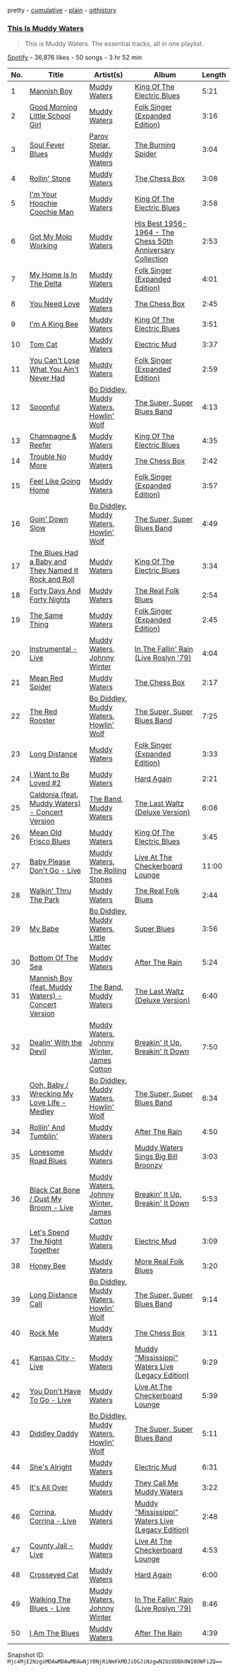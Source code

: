 pretty - [cumulative](/playlists/cumulative/37i9dQZF1DZ06evO2FgIak.md) - [plain](/playlists/plain/37i9dQZF1DZ06evO2FgIak) - [githistory](https://github.githistory.xyz/mackorone/spotify-playlist-archive/blob/main/playlists/plain/37i9dQZF1DZ06evO2FgIak)

### [This Is Muddy Waters](https://open.spotify.com/playlist/37i9dQZF1DZ06evO2FgIak)

> This is Muddy Waters\. The essential tracks, all in one playlist.

[Spotify](https://open.spotify.com/user/spotify) - 36,876 likes - 50 songs - 3 hr 52 min

| No. | Title | Artist(s) | Album | Length |
|---|---|---|---|---|
| 1 | [Mannish Boy](https://open.spotify.com/track/58PSYdY0GFg0LFb2PxYk4T) | [Muddy Waters](https://open.spotify.com/artist/4y6J8jwRAwO4dssiSmN91R) | [King Of The Electric Blues](https://open.spotify.com/album/4fOVcN7X7vQ8L41is621uJ) | 5:21 |
| 2 | [Good Morning Little School Girl](https://open.spotify.com/track/2txRs0wxjGE1uzOhcBxN7L) | [Muddy Waters](https://open.spotify.com/artist/4y6J8jwRAwO4dssiSmN91R) | [Folk Singer \(Expanded Edition\)](https://open.spotify.com/album/4bi0CKFKviadIaSlkakfN7) | 3:16 |
| 3 | [Soul Fever Blues](https://open.spotify.com/track/3Ui7cdWASapLaUp2RHym7q) | [Parov Stelar](https://open.spotify.com/artist/65EXuYHVoehCKqp0kOS6px), [Muddy Waters](https://open.spotify.com/artist/4y6J8jwRAwO4dssiSmN91R) | [The Burning Spider](https://open.spotify.com/album/7fstnHfNoKfBJQpvY5VuEk) | 3:04 |
| 4 | [Rollin' Stone](https://open.spotify.com/track/61K6lqGyrl2Aerk0LjAZem) | [Muddy Waters](https://open.spotify.com/artist/4y6J8jwRAwO4dssiSmN91R) | [The Chess Box](https://open.spotify.com/album/182PeD4zms8Cup3oZcACOB) | 3:08 |
| 5 | [I'm Your Hoochie Coochie Man](https://open.spotify.com/track/3KSchPNSklO5McIqRH3qYX) | [Muddy Waters](https://open.spotify.com/artist/4y6J8jwRAwO4dssiSmN91R) | [King Of The Electric Blues](https://open.spotify.com/album/4fOVcN7X7vQ8L41is621uJ) | 3:58 |
| 6 | [Got My Mojo Working](https://open.spotify.com/track/65VzqBb5ogD2xIFD8jetMG) | [Muddy Waters](https://open.spotify.com/artist/4y6J8jwRAwO4dssiSmN91R) | [His Best 1956\-1964 \- The Chess 50th Anniversary Collection](https://open.spotify.com/album/21Lv19NsmMPpwUL58JCP57) | 2:53 |
| 7 | [My Home Is In The Delta](https://open.spotify.com/track/5IMCtjbZEd5L22AeRNC4FI) | [Muddy Waters](https://open.spotify.com/artist/4y6J8jwRAwO4dssiSmN91R) | [Folk Singer \(Expanded Edition\)](https://open.spotify.com/album/4bi0CKFKviadIaSlkakfN7) | 4:01 |
| 8 | [You Need Love](https://open.spotify.com/track/7Ak1aR9cK5b4yKHdhIhNVq) | [Muddy Waters](https://open.spotify.com/artist/4y6J8jwRAwO4dssiSmN91R) | [The Chess Box](https://open.spotify.com/album/182PeD4zms8Cup3oZcACOB) | 2:45 |
| 9 | [I'm A King Bee](https://open.spotify.com/track/4pyJrDKo7bXM51Q94Rxzkc) | [Muddy Waters](https://open.spotify.com/artist/4y6J8jwRAwO4dssiSmN91R) | [King Of The Electric Blues](https://open.spotify.com/album/4fOVcN7X7vQ8L41is621uJ) | 3:51 |
| 10 | [Tom Cat](https://open.spotify.com/track/1UHa7agK1kxbcyHLNQ8gTM) | [Muddy Waters](https://open.spotify.com/artist/4y6J8jwRAwO4dssiSmN91R) | [Electric Mud](https://open.spotify.com/album/7cDLEVoIhkfKqaiKAPp7vL) | 3:37 |
| 11 | [You Can't Lose What You Ain't Never Had](https://open.spotify.com/track/3R8jEWbqIexfbDteE3jlOz) | [Muddy Waters](https://open.spotify.com/artist/4y6J8jwRAwO4dssiSmN91R) | [Folk Singer \(Expanded Edition\)](https://open.spotify.com/album/4bi0CKFKviadIaSlkakfN7) | 2:59 |
| 12 | [Spoonful](https://open.spotify.com/track/2KQhquTTsARcnU7Y3b6NDW) | [Bo Diddley](https://open.spotify.com/artist/2bmixwMZXlkl2sbIbOfviq), [Muddy Waters](https://open.spotify.com/artist/4y6J8jwRAwO4dssiSmN91R), [Howlin' Wolf](https://open.spotify.com/artist/0Wxy5Qka8BN9crcFkiAxSR) | [The Super, Super Blues Band](https://open.spotify.com/album/3hYDvg91x5TuC0G7m7Ubyc) | 4:13 |
| 13 | [Champagne & Reefer](https://open.spotify.com/track/7kqGCWwUTnwisFFz5d37gE) | [Muddy Waters](https://open.spotify.com/artist/4y6J8jwRAwO4dssiSmN91R) | [King Of The Electric Blues](https://open.spotify.com/album/4fOVcN7X7vQ8L41is621uJ) | 4:35 |
| 14 | [Trouble No More](https://open.spotify.com/track/3wFXuJfiiQYZquZmNnH3m6) | [Muddy Waters](https://open.spotify.com/artist/4y6J8jwRAwO4dssiSmN91R) | [The Chess Box](https://open.spotify.com/album/182PeD4zms8Cup3oZcACOB) | 2:42 |
| 15 | [Feel Like Going Home](https://open.spotify.com/track/4sz6SyP9dfIjuTZhL5uW1C) | [Muddy Waters](https://open.spotify.com/artist/4y6J8jwRAwO4dssiSmN91R) | [Folk Singer \(Expanded Edition\)](https://open.spotify.com/album/4bi0CKFKviadIaSlkakfN7) | 3:57 |
| 16 | [Goin' Down Slow](https://open.spotify.com/track/2DonFSnhEr0WQcuHcHb5ti) | [Bo Diddley](https://open.spotify.com/artist/2bmixwMZXlkl2sbIbOfviq), [Muddy Waters](https://open.spotify.com/artist/4y6J8jwRAwO4dssiSmN91R), [Howlin' Wolf](https://open.spotify.com/artist/0Wxy5Qka8BN9crcFkiAxSR) | [The Super, Super Blues Band](https://open.spotify.com/album/3hYDvg91x5TuC0G7m7Ubyc) | 4:49 |
| 17 | [The Blues Had a Baby and They Named It Rock and Roll](https://open.spotify.com/track/0uqCSaw89DrglZ8LTgMfvM) | [Muddy Waters](https://open.spotify.com/artist/4y6J8jwRAwO4dssiSmN91R) | [King Of The Electric Blues](https://open.spotify.com/album/4fOVcN7X7vQ8L41is621uJ) | 3:34 |
| 18 | [Forty Days And Forty Nights](https://open.spotify.com/track/7FQje5Elyeuou3n5lUbgvs) | [Muddy Waters](https://open.spotify.com/artist/4y6J8jwRAwO4dssiSmN91R) | [The Real Folk Blues](https://open.spotify.com/album/0CFpUxbVKTYbqpEiaXAyZT) | 2:54 |
| 19 | [The Same Thing](https://open.spotify.com/track/5tDx3DmAvMfB5dPHiTbtse) | [Muddy Waters](https://open.spotify.com/artist/4y6J8jwRAwO4dssiSmN91R) | [Folk Singer \(Expanded Edition\)](https://open.spotify.com/album/4bi0CKFKviadIaSlkakfN7) | 2:45 |
| 20 | [Instrumental \- Live](https://open.spotify.com/track/0Cdw4bqpfoeS7fsBBdQBuf) | [Muddy Waters](https://open.spotify.com/artist/4y6J8jwRAwO4dssiSmN91R), [Johnny Winter](https://open.spotify.com/artist/2ODUxmFxJSyvGiimNhMHbO) | [In The Fallin' Rain \(Live Roslyn '79\)](https://open.spotify.com/album/3T24EFam3mPUl7BrdH1I8z) | 4:04 |
| 21 | [Mean Red Spider](https://open.spotify.com/track/6iukeqLbu4VAniiFbKQ6My) | [Muddy Waters](https://open.spotify.com/artist/4y6J8jwRAwO4dssiSmN91R) | [The Chess Box](https://open.spotify.com/album/182PeD4zms8Cup3oZcACOB) | 2:17 |
| 22 | [The Red Rooster](https://open.spotify.com/track/1qdLSzpYZBqJcSBKbSc4e6) | [Bo Diddley](https://open.spotify.com/artist/2bmixwMZXlkl2sbIbOfviq), [Muddy Waters](https://open.spotify.com/artist/4y6J8jwRAwO4dssiSmN91R), [Howlin' Wolf](https://open.spotify.com/artist/0Wxy5Qka8BN9crcFkiAxSR) | [The Super, Super Blues Band](https://open.spotify.com/album/3hYDvg91x5TuC0G7m7Ubyc) | 7:25 |
| 23 | [Long Distance](https://open.spotify.com/track/6dezNfNYhgD22o5fs5ATZp) | [Muddy Waters](https://open.spotify.com/artist/4y6J8jwRAwO4dssiSmN91R) | [Folk Singer \(Expanded Edition\)](https://open.spotify.com/album/4bi0CKFKviadIaSlkakfN7) | 3:33 |
| 24 | [I Want to Be Loved \#2](https://open.spotify.com/track/5Q5GJBCmWJo7z7K8g223K1) | [Muddy Waters](https://open.spotify.com/artist/4y6J8jwRAwO4dssiSmN91R) | [Hard Again](https://open.spotify.com/album/11pwCi0JWNahMuu9ViIx3Q) | 2:21 |
| 25 | [Caldonia \(feat\. Muddy Waters\) \- Concert Version](https://open.spotify.com/track/2AU5y0y0mGPkwTt0znU7P5) | [The Band](https://open.spotify.com/artist/4vpDg7Y7fU982Ds30zawDA), [Muddy Waters](https://open.spotify.com/artist/4y6J8jwRAwO4dssiSmN91R) | [The Last Waltz \(Deluxe Version\)](https://open.spotify.com/album/7uqVE9qWdqjtDeLpdHyMxP) | 6:08 |
| 26 | [Mean Old Frisco Blues](https://open.spotify.com/track/47yBPZ5GEDld4CMlsyudCV) | [Muddy Waters](https://open.spotify.com/artist/4y6J8jwRAwO4dssiSmN91R) | [King Of The Electric Blues](https://open.spotify.com/album/1jIhZkSMTuyqxbCucVCwyx) | 3:45 |
| 27 | [Baby Please Don't Go \- Live](https://open.spotify.com/track/0qjCCEKR7Ct3hshyCES99R) | [Muddy Waters](https://open.spotify.com/artist/4y6J8jwRAwO4dssiSmN91R), [The Rolling Stones](https://open.spotify.com/artist/22bE4uQ6baNwSHPVcDxLCe) | [Live At The Checkerboard Lounge](https://open.spotify.com/album/0SLzwxGYeOdJYbjxbE9plW) | 11:00 |
| 28 | [Walkin' Thru The Park](https://open.spotify.com/track/4MWQ0HRkPlWq70BKxeY1S1) | [Muddy Waters](https://open.spotify.com/artist/4y6J8jwRAwO4dssiSmN91R) | [The Real Folk Blues](https://open.spotify.com/album/0CFpUxbVKTYbqpEiaXAyZT) | 2:44 |
| 29 | [My Babe](https://open.spotify.com/track/0YCj5u72nxNMLdvDQcUdZr) | [Bo Diddley](https://open.spotify.com/artist/2bmixwMZXlkl2sbIbOfviq), [Muddy Waters](https://open.spotify.com/artist/4y6J8jwRAwO4dssiSmN91R), [Little Walter](https://open.spotify.com/artist/22JuR9OeENcP54XN5TlNWS) | [Super Blues](https://open.spotify.com/album/2lal1dUF4SNuSwYwJHat6s) | 3:56 |
| 30 | [Bottom Of The Sea](https://open.spotify.com/track/5tBKlkwkliIP05FAMqx5MM) | [Muddy Waters](https://open.spotify.com/artist/4y6J8jwRAwO4dssiSmN91R) | [After The Rain](https://open.spotify.com/album/0EPqCz0qUIjjdxU010PP2Q) | 5:24 |
| 31 | [Mannish Boy \(feat\. Muddy Waters\) \- Concert Version](https://open.spotify.com/track/1iL5y9axvIm4Hel8OSYsOr) | [The Band](https://open.spotify.com/artist/4vpDg7Y7fU982Ds30zawDA), [Muddy Waters](https://open.spotify.com/artist/4y6J8jwRAwO4dssiSmN91R) | [The Last Waltz \(Deluxe Version\)](https://open.spotify.com/album/7uqVE9qWdqjtDeLpdHyMxP) | 6:40 |
| 32 | [Dealin' With the Devil](https://open.spotify.com/track/5dpxVXiKhjGehNkEvII5vS) | [Muddy Waters](https://open.spotify.com/artist/4y6J8jwRAwO4dssiSmN91R), [Johnny Winter](https://open.spotify.com/artist/2ODUxmFxJSyvGiimNhMHbO), [James Cotton](https://open.spotify.com/artist/6mY93oNfUaUwZq67yn3R8k) | [Breakin' It Up, Breakin' It Down](https://open.spotify.com/album/3UvsmcrWPiyiLlm4Bp6Xbl) | 7:50 |
| 33 | [Ooh, Baby / Wrecking My Love Life \- Medley](https://open.spotify.com/track/0lp6c7BBYNlDVksKGQqy8X) | [Bo Diddley](https://open.spotify.com/artist/2bmixwMZXlkl2sbIbOfviq), [Muddy Waters](https://open.spotify.com/artist/4y6J8jwRAwO4dssiSmN91R), [Howlin' Wolf](https://open.spotify.com/artist/0Wxy5Qka8BN9crcFkiAxSR) | [The Super, Super Blues Band](https://open.spotify.com/album/3hYDvg91x5TuC0G7m7Ubyc) | 6:34 |
| 34 | [Rollin' And Tumblin'](https://open.spotify.com/track/61jqhIAyuxQarayIki3Ko4) | [Muddy Waters](https://open.spotify.com/artist/4y6J8jwRAwO4dssiSmN91R) | [After The Rain](https://open.spotify.com/album/0EPqCz0qUIjjdxU010PP2Q) | 4:50 |
| 35 | [Lonesome Road Blues](https://open.spotify.com/track/1lp1zm1MSYzwt3vAPhdIMQ) | [Muddy Waters](https://open.spotify.com/artist/4y6J8jwRAwO4dssiSmN91R) | [Muddy Waters Sings Big Bill Broonzy](https://open.spotify.com/album/2ULAVn0TXR0ISBy9v8iCrU) | 3:03 |
| 36 | [Black Cat Bone / Dust My Broom \- Live](https://open.spotify.com/track/2BOmAaz4fIMMFTGwT05NvS) | [Muddy Waters](https://open.spotify.com/artist/4y6J8jwRAwO4dssiSmN91R), [Johnny Winter](https://open.spotify.com/artist/2ODUxmFxJSyvGiimNhMHbO), [James Cotton](https://open.spotify.com/artist/6mY93oNfUaUwZq67yn3R8k) | [Breakin' It Up, Breakin' It Down](https://open.spotify.com/album/3UvsmcrWPiyiLlm4Bp6Xbl) | 5:53 |
| 37 | [Let's Spend The Night Together](https://open.spotify.com/track/493ZYZqnZZR6rKBOwjw3R2) | [Muddy Waters](https://open.spotify.com/artist/4y6J8jwRAwO4dssiSmN91R) | [Electric Mud](https://open.spotify.com/album/7cDLEVoIhkfKqaiKAPp7vL) | 3:09 |
| 38 | [Honey Bee](https://open.spotify.com/track/2XwAWk73TyUGjXkYFBz8Ys) | [Muddy Waters](https://open.spotify.com/artist/4y6J8jwRAwO4dssiSmN91R) | [More Real Folk Blues](https://open.spotify.com/album/2ehO3e7Bp6PnyqTWCqErMs) | 3:20 |
| 39 | [Long Distance Call](https://open.spotify.com/track/1puGCG7BtUHdN3G3R4YdTw) | [Bo Diddley](https://open.spotify.com/artist/2bmixwMZXlkl2sbIbOfviq), [Muddy Waters](https://open.spotify.com/artist/4y6J8jwRAwO4dssiSmN91R), [Howlin' Wolf](https://open.spotify.com/artist/0Wxy5Qka8BN9crcFkiAxSR) | [The Super, Super Blues Band](https://open.spotify.com/album/3hYDvg91x5TuC0G7m7Ubyc) | 9:14 |
| 40 | [Rock Me](https://open.spotify.com/track/6gyqTl2VM4eL4chXOXjuAw) | [Muddy Waters](https://open.spotify.com/artist/4y6J8jwRAwO4dssiSmN91R) | [The Chess Box](https://open.spotify.com/album/182PeD4zms8Cup3oZcACOB) | 3:11 |
| 41 | [Kansas City \- Live](https://open.spotify.com/track/1qCQ8n7quH6mWOhnAJm08E) | [Muddy Waters](https://open.spotify.com/artist/4y6J8jwRAwO4dssiSmN91R) | [Muddy "Mississippi" Waters Live \(Legacy Edition\)](https://open.spotify.com/album/7Dy6z1nWHNIF2IKCARP9QN) | 9:29 |
| 42 | [You Don't Have To Go \- Live](https://open.spotify.com/track/3RcQoZDJPRqYnxJ7Eho21N) | [Muddy Waters](https://open.spotify.com/artist/4y6J8jwRAwO4dssiSmN91R) | [Live At The Checkerboard Lounge](https://open.spotify.com/album/0SLzwxGYeOdJYbjxbE9plW) | 5:39 |
| 43 | [Diddley Daddy](https://open.spotify.com/track/1rgDmiw0dWFmMq7oIM2GL3) | [Bo Diddley](https://open.spotify.com/artist/2bmixwMZXlkl2sbIbOfviq), [Muddy Waters](https://open.spotify.com/artist/4y6J8jwRAwO4dssiSmN91R), [Howlin' Wolf](https://open.spotify.com/artist/0Wxy5Qka8BN9crcFkiAxSR) | [The Super, Super Blues Band](https://open.spotify.com/album/3hYDvg91x5TuC0G7m7Ubyc) | 5:11 |
| 44 | [She's Alright](https://open.spotify.com/track/7mkH6cbNwZZtGNUmqhEG1r) | [Muddy Waters](https://open.spotify.com/artist/4y6J8jwRAwO4dssiSmN91R) | [Electric Mud](https://open.spotify.com/album/7cDLEVoIhkfKqaiKAPp7vL) | 6:31 |
| 45 | [It's All Over](https://open.spotify.com/track/2TelyhKcmyYm9twxYBMcOF) | [Muddy Waters](https://open.spotify.com/artist/4y6J8jwRAwO4dssiSmN91R) | [They Call Me Muddy Waters](https://open.spotify.com/album/0aJT4s4u7E1ixb7WEtfPjO) | 3:22 |
| 46 | [Corrina, Corrina \- Live](https://open.spotify.com/track/7IlIfuGH0J5vhhNr4oCM1u) | [Muddy Waters](https://open.spotify.com/artist/4y6J8jwRAwO4dssiSmN91R) | [Muddy "Mississippi" Waters Live \(Legacy Edition\)](https://open.spotify.com/album/7Dy6z1nWHNIF2IKCARP9QN) | 2:48 |
| 47 | [County Jail \- Live](https://open.spotify.com/track/6YHCmE0IM50ZlHUOIhuF9z) | [Muddy Waters](https://open.spotify.com/artist/4y6J8jwRAwO4dssiSmN91R) | [Live At The Checkerboard Lounge](https://open.spotify.com/album/0SLzwxGYeOdJYbjxbE9plW) | 4:53 |
| 48 | [Crosseyed Cat](https://open.spotify.com/track/7nmuppFL2ZYADlViZR0LUN) | [Muddy Waters](https://open.spotify.com/artist/4y6J8jwRAwO4dssiSmN91R) | [Hard Again](https://open.spotify.com/album/11pwCi0JWNahMuu9ViIx3Q) | 6:00 |
| 49 | [Walking The Blues \- Live](https://open.spotify.com/track/2SEp1PlQnEwudpVznaXznV) | [Muddy Waters](https://open.spotify.com/artist/4y6J8jwRAwO4dssiSmN91R), [Johnny Winter](https://open.spotify.com/artist/2ODUxmFxJSyvGiimNhMHbO) | [In The Fallin' Rain \(Live Roslyn '79\)](https://open.spotify.com/album/3T24EFam3mPUl7BrdH1I8z) | 8:46 |
| 50 | [I Am The Blues](https://open.spotify.com/track/6HylsWWUnrtJnsrY0d3KZK) | [Muddy Waters](https://open.spotify.com/artist/4y6J8jwRAwO4dssiSmN91R) | [After The Rain](https://open.spotify.com/album/0EPqCz0qUIjjdxU010PP2Q) | 4:39 |

Snapshot ID: `Mjc4MjE2NzgsMDAwMDAwMDAwNjY0NjRiNmFkMDJiOGJiNzgwN2UzODBkOWI0OWFiZQ==`
